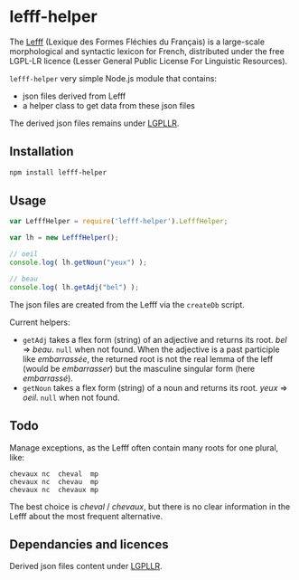 # lefff-helper

The [Lefff](http://pauillac.inria.fr/~sagot/index.html#lefff) (Lexique des Formes Fléchies du Français) is a large-scale morphological and syntactic lexicon for French, distributed under the free LGPL-LR licence (Lesser General Public License For Linguistic Resources).

`lefff-helper` very simple Node.js module that contains:

* json files derived from Lefff
* a helper class to get data from these json files

The derived json files remains under [LGPLLR](http://www.labri.fr/perso/clement/lefff/licence-LGPLLR.html).

## Installation 
```sh
npm install lefff-helper
```

## Usage

```javascript
var LefffHelper = require('lefff-helper').LefffHelper;

var lh = new LefffHelper();

// oeil
console.log( lh.getNoun("yeux") );

// beau
console.log( lh.getAdj("bel") );
```

The json files are created from the Lefff via the `createDb` script.

Current helpers:

*  `getAdj` takes a flex form (string) of an adjective and returns its root.  _bel_ => _beau_. `null` when not found. When the adjective is a past participle like _embarrassée_, the returned root is not the real lemma of the leff (would be _embarrasser_) but the masculine singular form (here _embarrassé_).
*  `getNoun` takes a flex form (string) of a noun and returns its root. _yeux_ => _oeil_. `null` when not found.

## Todo

Manage exceptions, as the Lefff often contain many roots for one plural, like:
```
chevaux	nc	cheval	mp
chevaux	nc	chevau	mp
chevaux	nc	chevaux	mp
```
The best choice is _cheval_ / _chevaux_, but there is no clear information in the Lefff about the most frequent alternative.

## Dependancies and licences

Derived json files content under [LGPLLR](http://www.labri.fr/perso/clement/lefff/licence-LGPLLR.html).

